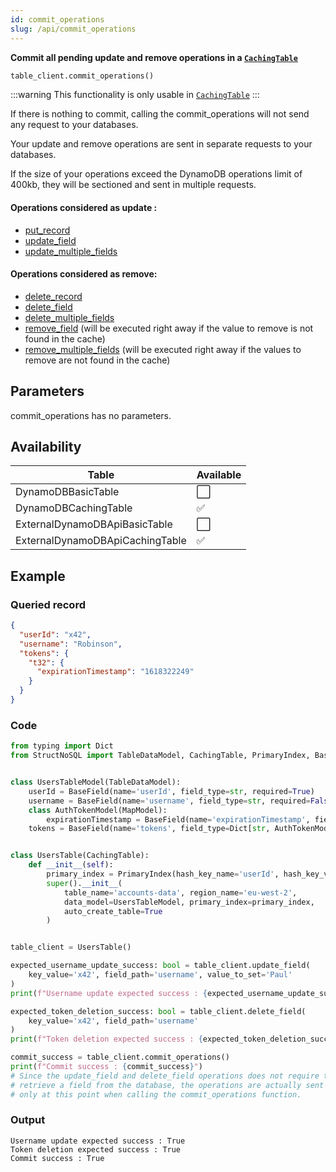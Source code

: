 ```yaml
---
id: commit_operations
slug: /api/commit_operations
---
```


**Commit all pending update and remove operations in a [```CachingTable```](../caching_table/introduction.md)**

```python
table_client.commit_operations()
```

:::warning This functionality is only usable in [```CachingTable```](../caching_table/introduction.md) 
:::


If there is nothing to commit, calling the commit_operations will not send any request to your databases.

Your update and remove operations are sent in separate requests to your databases.

If the size of your operations exceed the DynamoDB operations limit of 400kb, they will be sectioned and sent in 
multiple requests.

#### Operations considered as update :
- [put_record](../api/put_record.md)
- [update_field](../api/update_field.md)
- [update_multiple_fields](../api/update_multiple_fields.md)

#### Operations considered as remove:  
- [delete_record](../api/delete_record.md)
- [delete_field](../api/delete_field.md)
- [delete_multiple_fields](../api/delete_multiple_fields.md)
- [remove_field](../api/remove_field.md) (will be executed right away if the value to remove is not found in the cache)
- [remove_multiple_fields](../api/remove_multiple_fields.md) (will be executed right away if the values to remove are 
  not found in the cache)

## Parameters

commit_operations has no parameters.
 
## Availability

| Table | Available |
| ----- | :-------- |
| DynamoDBBasicTable | ⬜
| DynamoDBCachingTable | ✅
| ExternalDynamoDBApiBasicTable | ⬜
| ExternalDynamoDBApiCachingTable | ✅

## Example


### Queried record
```json
{
  "userId": "x42",
  "username": "Robinson",
  "tokens": {
    "t32": {
      "expirationTimestamp": "1618322249"
    }
  }
}
```

### Code
```python
from typing import Dict
from StructNoSQL import TableDataModel, CachingTable, PrimaryIndex, BaseField, MapModel


class UsersTableModel(TableDataModel):
    userId = BaseField(name='userId', field_type=str, required=True)
    username = BaseField(name='username', field_type=str, required=False)
    class AuthTokenModel(MapModel):
        expirationTimestamp = BaseField(name='expirationTimestamp', field_type=int, required=True)
    tokens = BaseField(name='tokens', field_type=Dict[str, AuthTokenModel], key_name='tokenId', required=False)


class UsersTable(CachingTable):
    def __init__(self):
        primary_index = PrimaryIndex(hash_key_name='userId', hash_key_variable_python_type=str)
        super().__init__(
            table_name='accounts-data', region_name='eu-west-2',
            data_model=UsersTableModel, primary_index=primary_index,
            auto_create_table=True
        )


table_client = UsersTable()

expected_username_update_success: bool = table_client.update_field(
    key_value='x42', field_path='username', value_to_set='Paul'
)
print(f"Username update expected success : {expected_username_update_success}")

expected_token_deletion_success: bool = table_client.delete_field(
    key_value='x42', field_path='username'
)
print(f"Token deletion expected success : {expected_token_deletion_success}")

commit_success = table_client.commit_operations()
print(f"Commit success : {commit_success}")
# Since the update_field and delete_field operations does not require to immediately
# retrieve a field from the database, the operations are actually sent to the database,
# only at this point when calling the commit_operations function.
```

### Output
```
Username update expected success : True
Token deletion expected success : True
Commit success : True
```
        
